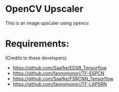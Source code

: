 # OpenCV Upscaler
This is an image upscaler using opencv.

# Requirements:
(Credits to these developers)
- https://github.com/Saafke/EDSR_Tensorflow
- https://github.com/fannymonori/TF-ESPCN
- https://github.com/Saafke/FSRCNN_Tensorflow
- https://github.com/fannymonori/TF-LAPSRN

